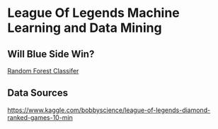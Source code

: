 # League Of Legends Machine Learning and Data Mining

## Will Blue Side Win?
[Random Forest Classifer](https://github.com/alaister123/LOL_ML/blob/master/Random_Forest/RMF.ipynb)

## Data Sources

https://www.kaggle.com/bobbyscience/league-of-legends-diamond-ranked-games-10-min
